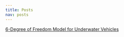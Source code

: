 ```yaml
---
title: Posts
nav: posts
---
```


[6-Degree of Freedom Model for Underwater Vehicles](content/subcontent/6dof/6dof.md)

